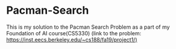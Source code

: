 # Pacman-Search

This is my solution to the Pacman Search Problem as a part of my Foundation of AI course(CS5330)
(link to the problem: [https://inst.eecs.berkeley.edu/~cs188/fa19/project1/)](https://inst.eecs.berkeley.edu/~cs188/fa19/project4/)
